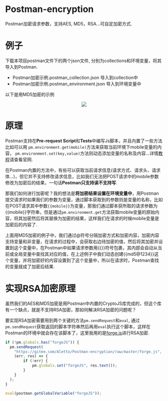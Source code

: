 # Postman-encryption
Postman加密请求参数，支持AES, MD5，RSA...可自定加密方式.

# 例子
下载本项目postman文件下的两个json文件, 分别为collections和环境变量，将其导入到Postman.
- Postman加密示例.postman_collection.json 导入到collection中
- Postman加密示例.postman_environment.json 导入到环境变量中

以下是用MD5加密的示例
<div align=center>
<img src="https://gitee.com/aletto/Postman-encryption/raw/master/console.png" />
<!-- <img src="images/console.png" /> -->
</div>

# 原理
Postman支持在**Pre-request Script**和**Tests**中编写Js脚本，并且内置了一些方法比如可以用 
```pm.environment.get(mobile)```方法来获取当前环境下mobile变量的内容，
```pm.environment.set(key,value)```方法则动态添加变量的名称及内容...详情[教程](https://learning.postman.com/docs/postman/scripts/test-scripts/)请查看官网.

在Postman内置的方法中，有些可以获取当前请求信息(请求方式、请求头、请求体...)，但它并不支持修改请求信息，比如我们无法把POST请求中的mobile参数修改为加密后的结果，一句话**Postman只支持读不支持写**.

那我们如何进行加密呢？我的想法是**将加密结果设置在环境变量中**，用Postman提交请求时如果我们的参数为变量，通过脚本获取到的参数则是变量的名称，比如在POST请求其中参数```{{mobile}}```为变量，那我们通过脚本获所取的请求参数为{{mobile}}字符串，但是通过```pm.environment.get```方法获取mobile变量的原始内容，将其加密然后将其替换为加密的结果，这样我们在请求的时候mobile变量是加密后的内容了.

上面用MD5加密的例子中，我们通过@符号分隔加密方式和加密内容，加密内容支持变量和非变量，在请求的过程中，会获取右边待加密的值，然后将其加密并设置到这个变量中，在Postman中如果请求参数用{{}}符号包裹，其内部会自动从当前或全局变量中查找其对应的值，在上述例子中我们动态创建{{md5@1234}}这个变量，并将加密好的内容设置到了这个变量中，所以在请求时，Postman查找的变量就成了加密后结果.

# 实现RSA加密原理
虽然我们的AES和MD5加密是用Postman中内置的CryptoJS库完成的，但这个库有一个缺点，就是不支持RSA加密，那如何解决RSA加密的问题呢？

要实现RSA加密需要用到两个关键的方法```pm.sendRequest```和```eval```, 通过```pm.sendRequest```获取返回的脚本字符串然后再用```eval```执行这个脚本，这样在Postman的环境中就会存在该脚本了，这里我用的是[forge.js](https://github.com/digitalbazaar/forge)进行RSA加密.

```javascript
if (!pm.globals.has("forgeJS")) {
  pm.sendRequest(
    "https://gitee.com/Aletto/Postman-encryption/raw/master/forge.js",
    (err, res) => {
        if (!err) {
            pm.globals.set("forgeJS", res.text());
        }
    }
  );
}

eval(postman.getGlobalVariable("forgeJS"));
```
